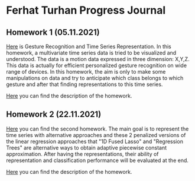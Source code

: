 # Ferhat Turhan Progress Journal

## Homework 1 (05.11.2021)

[Here](files/homework1.html) is Gesture Recognition and Time Series Representation. In this homework, a multivariate time series data is tried to be visualized and understood. The data is a motion data expressed in three dimension: X,Y,Z. This data is actually for efficient personalized gesture recognition on wide range of devices. In this homework, the aim is only to make some manipulations on data and try to anticipate which class belongs to which gesture and after that finding representations to this time series.

[Here](files/homework1.pdf) you can find the description of the homework.

## Homework 2 (22.11.2021)

[Here](files/homework2.html) you can find the second homework. The main goal is to represent the time series with alternative approaches and these 2 penalized versions of the linear regression approaches that "1D Fused Lasso" and "Regression Trees" are alternative ways to obtain adaptive piecewise constant approximation. After having the representations, their ability of representation and classification performance will be evaluated at the end.

[Here](files/homework2.pdf) you can find the description of the homework.